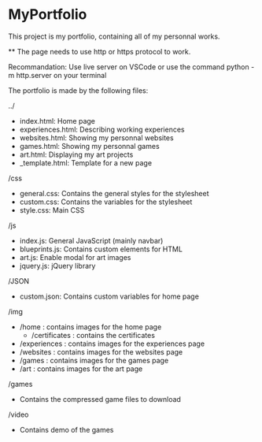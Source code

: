 # MyPortfolio

This project is my portfolio, containing all of my personnal works.

** The page needs to use http or https protocol to work.

Recommandation: Use live server on VSCode or use the command python -m http.server on your terminal

The portfolio is made by the following files: 

../
- index.html: Home page
- experiences.html: Describing working experiences
- websites.html: Showing my personnal websites
- games.html: Showing my personnal games
- art.html: Displaying my art projects
- _template.html: Template for a new page

/css
- general.css: Contains the general styles for the stylesheet
- custom.css: Contains the variables for the stylesheet
- style.css: Main CSS

/js
- index.js: General JavaScript (mainly navbar)
- blueprints.js: Contains custom elements for HTML
- art.js: Enable modal for art images
- jquery.js: jQuery library

/JSON
- custom.json: Contains custom variables for home page

/img
- /home : contains images for the home page
  - /certificates : contains the certificates
- /experiences : contains images for the experiences page
- /websites : contains images for the websites page
- /games : contains images for the games page
- /art : contains images for the art page

/games
- Contains the compressed game files to download

/video
- Contains demo of the games
